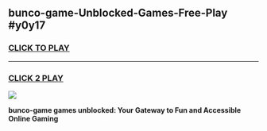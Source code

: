 
## bunco-game-Unblocked-Games-Free-Play #y0y17
<h3>
<a href="https://us.freeplayer.one?title=bunco-game&ref=9M">CLICK TO PLAY</a></h3>
<hr>

<h3>
<a href="https://us.freeplayer.one?title=bunco-game&ref=9M">CLICK 2 PLAY</a>
  
</h3>

<a href="https://us.freeplayer.one?title=bunco-game&ref=9M"><img src="https://clearcache.store/games.png"></a>


**bunco-game games unblocked: Your Gateway to Fun and Accessible Online Gaming**
